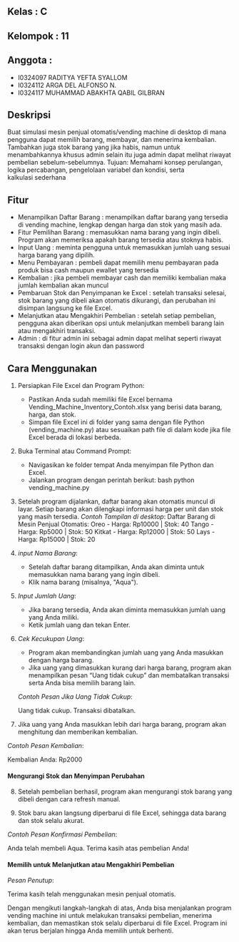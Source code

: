 ## Kelas      : C
## Kelompok   : 11
## Anggota    :
-  I0324097 RADITYA YEFTA SYALLOM
-  I0324112 ARGA DEL ALFONSO N.
-  I0324117 MUHAMMAD ABAKHTA QABIL GILBRAN


## Deskripsi
Buat simulasi mesin penjual otomatis/vending machine di desktop di mana pengguna dapat memilih barang, membayar, dan menerima kembalian. Tambahkan juga stok barang yang jika habis, namun untuk menambahkannya khusus admin selain itu juga admin dapat melihat riwayat pembelian sebelum-sebelumnya. Tujuan: Memahami konsep perulangan, logika percabangan, pengelolaan variabel dan kondisi, serta kalkulasi sederhana

## Fitur
- Menampilkan Daftar Barang               : menampilkan daftar barang yang tersedia di vending machine, lengkap dengan harga dan stok yang masih ada.
- Fitur Pemilihan Barang                  : memasukkan nama barang yang ingin dibeli. Program akan memeriksa apakah barang tersedia atau stoknya habis.
- Input Uang                              : meminta pengguna untuk memasukkan jumlah uang sesuai harga barang yang dipilih.
- Menu Pembayaran                         : pembeli dapat memilih menu pembayaran pada produk bisa cash maupun ewallet yang tersedia
- Kembalian                               : jika pembeli membayar cash dan memiliki kembalian maka jumlah kembalian akan muncul
- Pembaruan Stok dan Penyimpanan ke Excel : setelah transaksi selesai, stok barang yang dibeli akan otomatis dikurangi, dan perubahan ini disimpan langsung ke file Excel.
- Melanjutkan atau Mengakhiri Pembelian   : setelah setiap pembelian, pengguna akan diberikan opsi untuk melanjutkan membeli barang lain atau mengakhiri transaksi.
- Admin                                   : di fitur admin ini sebagai admin dapat melihat seperti riwayat transaksi dengan login akun dan password

## Cara Menggunakan 
1. Persiapkan File Excel dan Program Python:
   - Pastikan Anda sudah memiliki file Excel bernama Vending_Machine_Inventory_Contoh.xlsx yang berisi data barang, harga, dan stok.
   - Simpan file Excel ini di folder yang sama dengan file Python (vending_machine.py) atau sesuaikan path file di dalam kode jika file Excel berada di lokasi berbeda.

2. Buka Terminal atau Command Prompt:
   - Navigasikan ke folder tempat Anda menyimpan file Python dan Excel.
   - Jalankan program dengan perintah berikut:
     bash
     python vending_machine.py

3. Setelah program dijalankan, daftar barang akan otomatis muncul di layar. Setiap barang akan dilengkapi informasi harga per unit dan stok yang masih tersedia.
  *Contoh Tampilan di desktop*:
  Daftar Barang di Mesin Penjual Otomatis:
  Oreo - Harga: Rp10000 | Stok: 40
  Tango - Harga: Rp5000 | Stok: 50
  Kitkat - Harga: Rp12000 | Stok: 50
  Lays - Harga: Rp15000 | Stok: 20

4. *input Nama Barang*:
   - Setelah daftar barang ditampilkan, Anda akan diminta untuk memasukkan nama barang yang ingin dibeli.
   - Klik nama barang (misalnya, "Aqua").
   
5. *Input Jumlah Uang*:
   - Jika barang tersedia, Anda akan diminta memasukkan jumlah uang yang Anda miliki.
   - Ketik jumlah uang dan tekan Enter.

6. *Cek Kecukupan Uang*:
   - Program akan membandingkan jumlah uang yang Anda masukkan dengan harga barang.
   - Jika uang yang dimasukkan kurang dari harga barang, program akan menampilkan pesan “Uang tidak cukup” dan membatalkan transaksi serta Anda bisa memilih barang lain.

   *Contoh Pesan Jika Uang Tidak Cukup*:
   
   Uang tidak cukup. Transaksi dibatalkan.
   
7. Jika uang yang Anda masukkan lebih dari harga barang, program akan menghitung dan memberikan kembalian.
  
  *Contoh Pesan Kembalian*:
  
  Kembalian Anda: Rp2000

#### Mengurangi Stok dan Menyimpan Perubahan

8.  Setelah pembelian berhasil, program akan mengurangi stok barang yang dibeli dengan cara refresh manual.
   
9. Stok baru akan langsung diperbarui di file Excel, sehingga data barang dan stok selalu akurat.

  *Contoh Pesan Konfirmasi Pembelian*:
  
   Anda telah membeli Aqua. Terima kasih atas pembelian Anda!
  

#### Memilih untuk Melanjutkan atau Mengakhiri Pembelian


  *Pesan Penutup*:
  
  Terima kasih telah menggunakan mesin penjual otomatis.

Dengan mengikuti langkah-langkah di atas, Anda bisa menjalankan program vending machine ini untuk melakukan transaksi pembelian, menerima kembalian, dan memastikan stok selalu diperbarui di file Excel. Program ini akan terus berjalan hingga Anda memilih untuk berhenti.
